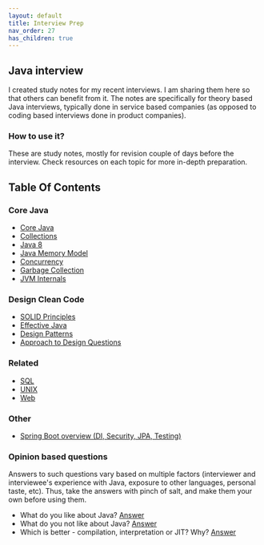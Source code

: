 ```yaml
---
layout: default
title: Interview Prep
nav_order: 27
has_children: true
---
```

## Java interview

I created study notes for my recent interviews. I am sharing them here so that others can benefit from it. 
The notes are specifically for theory based Java interviews, typically done in service based companies 
(as opposed to coding based interviews done in product companies).  

### How to use it?

These are study notes, mostly for revision couple of days before the interview. Check resources on each topic for more in-depth preparation.

## Table Of Contents 

### Core Java

- [Core Java](./core/core-java.md)
- [Collections](./core/collections.md)
- [Java 8](./core/java-8.md)
- [Java Memory Model](./core/java-memory-model.md)
- [Concurrency](./core/concurrency.md)
- [Garbage Collection](./core/garbage-collection.md)
- [JVM Internals](./core/jvm-internals.md)

### Design Clean Code

- [SOLID Principles](./design/solid.md)
- [Effective Java](./design/effective-java.md)
- [Design Patterns](./design/design-patterns.md)
- [Approach to Design Questions](./design/approach.md)

### Related

- [SQL](./related/sql.md) 
- [UNIX](./related/unix.md)
- [Web](./related/web.md)

### Other 

- [Spring Boot overview (DI, Security, JPA, Testing)](http./deepakvadgama.co.blo.spring-boot-wonder.)

### Opinion based questions

Answers to such questions vary based on multiple factors (interviewer and interviewee's experience with Java, exposure to other languages, personal taste, etc). Thus, take the answers with pinch of salt, and make them your own before using them.

- What do you like about Java? [Answer](./opinion/myanswers.md#what-do-you-like-about-java)
- What do you not like about Java? [Answer](./opinion/myanswers.md#what-do-you-not-like-about-java)
- Which is better - compilation, interpretation or JIT? Why? [Answer](./opinion/myanswers.md#importance-of-compile-time-vs-jit)
